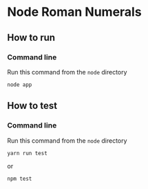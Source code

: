 # Node Roman Numerals

## How to run

### Command line

Run this command from the `node` directory

`node app`

## How to test

### Command line

Run this command from the `node` directory

`yarn run test`

or

`npm test`